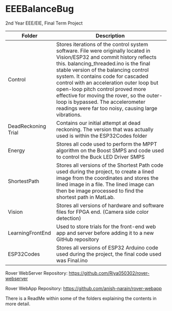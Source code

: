 # EEEBalanceBug
2nd Year EEE/EIE, Final Term Project

| Folder  | Description |
| ------------- | ------------- |
| Control  | Stores iterations of the control system software. File were originally located in Vision/ESP32 and commit history reflects this. balancing_threaded.ino is the final stable version of the balancing control system. It contains code for cascaded control with an acceleration outer loop but open-loop pitch control proved more effective for moving the rover, so the outer-loop is bypassed. The accelerometer readings were far too noisy, causing large vibrations.  |
| DeadReckoning Trial  | Contains our initial attempt at dead reckoning. The version that was actually used is within the ESP32Codes folder  |
| Energy  | Stores all code used to perform the MPPT algorithm on the Boost SMPS and code used to control the Buck LED Driver SMPS  |
| ShortestPath  | Stores all versions of the Shortest Path code used during the project, to create a lined image from the coordinates and stores the lined image in a file. The lined image can then be image processed to find the shortest path in MatLab.   |
| Vision  | Stores all versions of hardware and software files for FPGA end. (Camera side color detection) |
| LearningFrontEnd | Used to store trials for the front-end web app and server before adding it to a new GitHub repository  |
| ESP32Codes  | Stores all versions of ESP32 Arduino code used during the project, the final code used was Final.ino |

Rover WebServer Repository: https://github.com/Riya050302/rover-webserver

Rover WebApp Repository: https://github.com/anish-narain/rover-webapp

There is a ReadMe within some of the folders explaining the contents in more detail.

